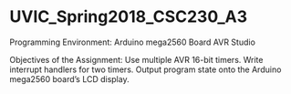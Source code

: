 # UVIC_Spring2018_CSC230_A3

Programming Environment:
  Arduino mega2560 Board
  AVR Studio

Objectives of the Assignment:
  Use	multiple	AVR	16-bit	timers.
  Write	interrupt	handlers	for	two	timers.
  Output	program	state	onto	the	Arduino	mega2560	board’s	LCD	display.
  
